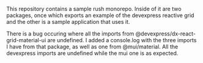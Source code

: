 This repository contains a sample rush monorepo. Inside of it are two packages, once which exports an example of the devexpress reactive grid and the other is a sample application that uses it. 

There is a bug occuring where all the imports from @devexpress/dx-react-grid-material-ui are undefined. I added a console.log with the three imports I have from that package, as well as one from @mui/material. All the devexpress imports are undefined while the mui one is as expected.
